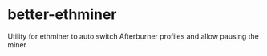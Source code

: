 # better-ethminer
Utility for ethminer to auto switch Afterburner profiles and allow pausing the miner
